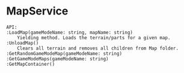 # MapService

	API:
	:LoadMap(gameModeName: string, mapName: string)
		Yielding method. Loads the terrain/parts for a given map.
	:UnloadMap()
		Clears all terrain and removes all children from Map folder.
	:GetRandomGameModeMap(gameModeName: string)
	:GetGameModeMaps(gameModeName: string)
	:GetMapContainer()